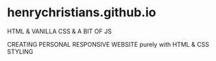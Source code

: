 # henrychristians.github.io
HTML &amp; VANILLA CSS &amp; A BIT OF JS

CREATING PERSONAL RESPONSIVE WEBSITE purely with HTML & CSS STYLING
